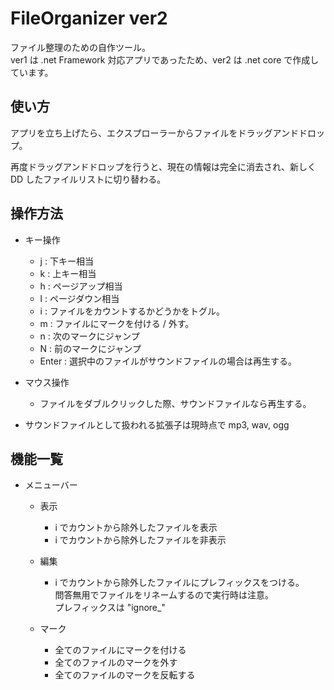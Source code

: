 # FileOrganizer ver2

ファイル整理のための自作ツール。  
ver1 は .net Framework 対応アプリであったため、ver2 は .net core で作成しています。

## 使い方

アプリを立ち上げたら、エクスプローラーからファイルをドラッグアンドドロップ。

再度ドラッグアンドドロップを行うと、現在の情報は完全に消去され、新しく DD したファイルリストに切り替わる。

## 操作方法

- キー操作
    - j : 下キー相当
    - k : 上キー相当
    - h : ページアップ相当
    - l : ページダウン相当
    - i : ファイルをカウントするかどうかをトグル。
    - m : ファイルにマークを付ける / 外す。
    - n : 次のマークにジャンプ
    - N : 前のマークにジャンプ
    - Enter : 選択中のファイルがサウンドファイルの場合は再生する。

- マウス操作
    - ファイルをダブルクリックした際、サウンドファイルなら再生する。

- サウンドファイルとして扱われる拡張子は現時点で mp3, wav, ogg 

## 機能一覧

- メニューバー
    - 表示
        - i でカウントから除外したファイルを表示
        - i でカウントから除外したファイルを非表示

    - 編集
        - i でカウントから除外したファイルにプレフィックスをつける。  
        問答無用でファイルをリネームするので実行時は注意。  
        プレフィックスは "ignore_"
        
    - マーク
      - 全てのファイルにマークを付ける
      - 全てのファイルのマークを外す
      - 全てのファイルのマークを反転する